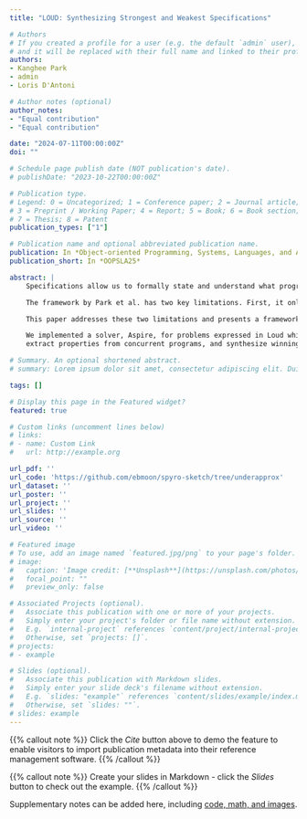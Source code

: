 ```yaml
---
title: "LOUD: Synthesizing Strongest and Weakest Specifications"

# Authors
# If you created a profile for a user (e.g. the default `admin` user), write the username (folder name) here 
# and it will be replaced with their full name and linked to their profile.
authors:
- Kanghee Park
- admin
- Loris D'Antoni

# Author notes (optional)
author_notes:
- "Equal contribution"
- "Equal contribution"

date: "2024-07-11T00:00:00Z"
doi: ""

# Schedule page publish date (NOT publication's date).
# publishDate: "2023-10-22T00:00:00Z"

# Publication type.
# Legend: 0 = Uncategorized; 1 = Conference paper; 2 = Journal article;
# 3 = Preprint / Working Paper; 4 = Report; 5 = Book; 6 = Book section;
# 7 = Thesis; 8 = Patent
publication_types: ["1"]

# Publication name and optional abbreviated publication name.
publication: In *Object-oriented Programming, Systems, Languages, and Applications* 2025
publication_short: In *OOPSLA25*

abstract: |
    Specifications allow us to formally state and understand what programs are intended to do. To help one extract useful properties from code, Park et al. recently proposed a framework that given (i) a *quantifier-free* query $\Psi$ posed about a set of function definitions, and (ii) a domain-specific language $\mathcal{L}$ in which each extracted property is to be expressed (we call properties in the language $\mathcal{L}$-properties), synthesizes a set $\{\varphi_1, \ldots , \varphi_n\}$ of $\mathcal{L}$-properties such that each of the $\varphi_i$ is a **strongest $\mathcal{L}$-consequence** for $\Psi$, i.e., $\varphi_i$ is an over-approximation of $\Psi$ and there is no other $\mathcal{L}$-property that over-approximates $\Psi$ and is strictly more precise than $\varphi_i$.

    The framework by Park et al. has two key limitations. First, it only supports quantifier-free query formulas and thus cannot synthesize specifications for queries involving nondeterminism, concurrency, etc. Second, it can only compute $\mathcal{L}$-consequences, i.e., **over-approximations** of the program behavior.

    This paper addresses these two limitations and presents a framework, Loud, for synthesizing strongest $\mathcal{L}$-consequences and **weakest $\mathcal{L}$-implicants** (i.e., under-approximations of the query $\Psi$) for function definitions that can involve *existential quantifiers*.

    We implemented a solver, Aspire, for problems expressed in Loud which can be used to describe and identify sources of bugs in both deterministic and nondeterministic programs,
    extract properties from concurrent programs, and synthesize winning strategies in two-player games.

# Summary. An optional shortened abstract.
# summary: Lorem ipsum dolor sit amet, consectetur adipiscing elit. Duis posuere tellus ac convallis placerat. Proin tincidunt magna sed ex sollicitudin condimentum.

tags: []

# Display this page in the Featured widget?
featured: true

# Custom links (uncomment lines below)
# links:
# - name: Custom Link
#   url: http://example.org

url_pdf: ''
url_code: 'https://github.com/ebmoon/spyro-sketch/tree/underapprox'
url_dataset: ''
url_poster: ''
url_project: ''
url_slides: ''
url_source: ''
url_video: ''

# Featured image
# To use, add an image named `featured.jpg/png` to your page's folder. 
# image:
#   caption: 'Image credit: [**Unsplash**](https://unsplash.com/photos/pLCdAaMFLTE)'
#   focal_point: ""
#   preview_only: false

# Associated Projects (optional).
#   Associate this publication with one or more of your projects.
#   Simply enter your project's folder or file name without extension.
#   E.g. `internal-project` references `content/project/internal-project/index.md`.
#   Otherwise, set `projects: []`.
# projects:
# - example

# Slides (optional).
#   Associate this publication with Markdown slides.
#   Simply enter your slide deck's filename without extension.
#   E.g. `slides: "example"` references `content/slides/example/index.md`.
#   Otherwise, set `slides: ""`.
# slides: example
---
```


{{% callout note %}}
Click the *Cite* button above to demo the feature to enable visitors to import publication metadata into their reference management software.
{{% /callout %}}

{{% callout note %}}
Create your slides in Markdown - click the *Slides* button to check out the example.
{{% /callout %}}

Supplementary notes can be added here, including [code, math, and images](https://wowchemy.com/docs/writing-markdown-latex/).
